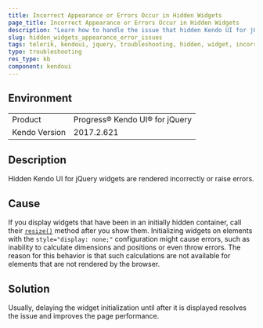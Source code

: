```yaml
---
title: Incorrect Appearance or Errors Occur in Hidden Widgets 
page_title: Incorrect Appearance or Errors Occur in Hidden Widgets
description: "Learn how to handle the issue that hidden Kendo UI for jQuery widgets are rendered incorrectly or raise errors."
slug: hidden_widgets_appearance_error_issues
tags: telerik, kendoui, jquery, troubleshooting, hidden, widget, incorrect, appearance, error, issue 
type: troubleshooting
res_type: kb
component: kendoui
---
```


## Environment

<table>
 <tr>
  <td>Product</td>
  <td>Progress® Kendo UI® for jQuery</td>
 </tr>
 <tr>
  <td>Kendo Version</td>
  <td>2017.2.621</td>
 </tr>
</table>

## Description 

Hidden Kendo UI for jQuery widgets are rendered incorrectly or raise errors.

## Cause

If you display widgets that have been in an initially hidden container, call their [`resize()`](/api/javascript/ui/widget/methods/resize) method after you show them. Initializing widgets on elements with the `style="display: none;"` configuration might cause errors, such as inability to calculate dimensions and positions or even throw errors. The reason for this behavior is that such calculations are not available for elements that are not rendered by the browser.

## Solution

Usually, delaying the widget initialization until after it is displayed resolves the issue and improves the page performance.

